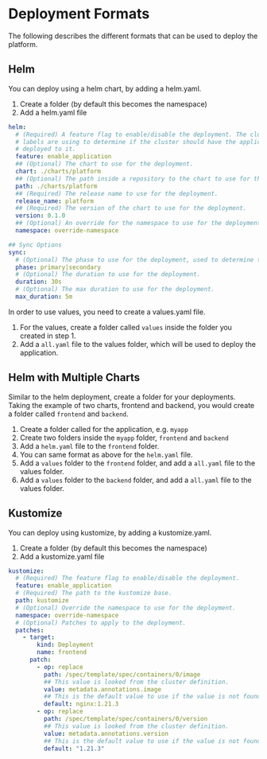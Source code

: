 # Deployment Formats

The following describes the different formats that can be used to deploy the platform.

## Helm

You can deploy using a helm chart, by adding a helm.yaml.

1. Create a folder (by default this becomes the namespace)
2. Add a helm.yaml file

```yaml
helm:
  # (Required) A feature flag to enable/disable the deployment. The cluster
  # labels are using to determine if the cluster should have the application
  # deployed to it.
  feature: enable_application
  ## (Optional) The chart to use for the deployment.
  chart: ./charts/platform
  ## (Optional) The path inside a repository to the chart to use for the deployment.
  path: ./charts/platform
  ## (Required) The release name to use for the deployment.
  release_name: platform
  ## (Required) The version of the chart to use for the deployment.
  version: 0.1.0
  ## (Optional) An override for the namespace to use for the deployment.
  namespace: override-namespace

## Sync Options
sync:
  # (Optional) The phase to use for the deployment, used to determine the order of the deployment.
  phase: primary|secondary
  # (Optional) The duration to use for the deployment.
  duration: 30s
  # (Optional) The max duration to use for the deployment.
  max_duration: 5m
```

In order to use values, you need to create a values.yaml file.

1. For the values, create a folder called `values` inside the folder you created in step 1.
2. Add a `all.yaml` file to the values folder, which will be used to deploy the application.

## Helm with Multiple Charts

Similar to the helm deployment, create a folder for your deployments. Taking the example of two charts, frontend and backend, you would create a folder called `frontend` and `backend`.

1. Create a folder called for the application, e.g. `myapp`
2. Create two folders inside the `myapp` folder, `frontend` and `backend`
3. Add a `helm.yaml` file to the `frontend` folder.
4. You can same format as above for the `helm.yaml` file.
5. Add a `values` folder to the `frontend` folder, and add a `all.yaml` file to the values folder.
6. Add a `values` folder to the `backend` folder, and add a `all.yaml` file to the values folder.

## Kustomize

You can deploy using kustomize, by adding a kustomize.yaml.

1. Create a folder (by default this becomes the namespace)
2. Add a kustomize.yaml file

```yaml
kustomize:
  # (Required) The feature flag to enable/disable the deployment.
  feature: enable_application
  # (Required) The path to the kustomize base.
  path: kustomize
  # (Optional) Override the namespace to use for the deployment.
  namespace: override-namespace
  # (Optional) Patches to apply to the deployment.
  patches:
    - target:
        kind: Deployment
        name: frontend
      patch:
        - op: replace
          path: /spec/template/spec/containers/0/image
          ## This value is looked from the cluster definition.
          value: metadata.annotations.image
          ## This is the default value to use if the value is not found.
          default: nginx:1.21.3
        - op: replace
          path: /spec/template/spec/containers/0/version
          ## This value is looked from the cluster definition.
          value: metadata.annotations.version
          ## This is the default value to use if the value is not found.
          default: "1.21.3"
```
